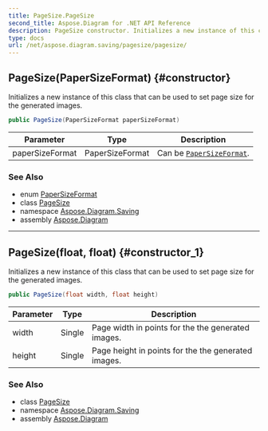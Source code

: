 ```yaml
---
title: PageSize.PageSize
second_title: Aspose.Diagram for .NET API Reference
description: PageSize constructor. Initializes a new instance of this class that can be used to set page size for the generated images
type: docs
url: /net/aspose.diagram.saving/pagesize/pagesize/
---
```

## PageSize(PaperSizeFormat) {#constructor}

Initializes a new instance of this class that can be used to set page size for the generated images.

```csharp
public PageSize(PaperSizeFormat paperSizeFormat)
```

| Parameter | Type | Description |
| --- | --- | --- |
| paperSizeFormat | PaperSizeFormat | Can be [`PaperSizeFormat`](../../papersizeformat/). |

### See Also

* enum [PaperSizeFormat](../../papersizeformat/)
* class [PageSize](../)
* namespace [Aspose.Diagram.Saving](../../pagesize/)
* assembly [Aspose.Diagram](../../../)

---

## PageSize(float, float) {#constructor_1}

Initializes a new instance of this class that can be used to set page size for the generated images.

```csharp
public PageSize(float width, float height)
```

| Parameter | Type | Description |
| --- | --- | --- |
| width | Single | Page width in points for the the generated images. |
| height | Single | Page height in points for the the generated images. |

### See Also

* class [PageSize](../)
* namespace [Aspose.Diagram.Saving](../../pagesize/)
* assembly [Aspose.Diagram](../../../)


